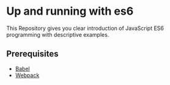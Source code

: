 # Up and running with es6
This Repository gives you clear introduction of JavaScript ES6 programming with descriptive examples.

## Prerequisites
<ul>
  <li><a href="http://babeljs.io">Babel</a></li>
  <li><a href="https://webpack.js.org">Webpack</a></li>
<ul>